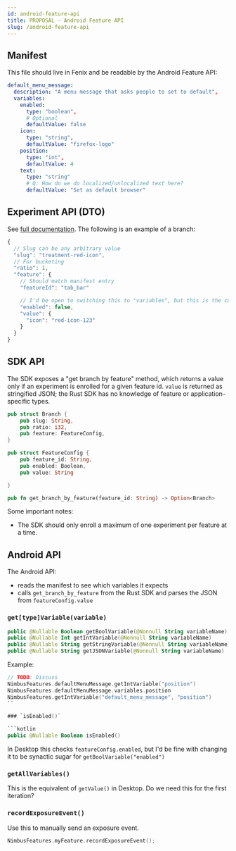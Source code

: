 ```yaml
---
id: android-feature-api
title: PROPOSAL - Android Feature API
slug: /android-feature-api
---
```


## Manifest

This file should live in Fenix and be readable by the Android Feature API:

```yaml
default_menu_message:
  description: "A menu message that asks people to set to default",
  variables:
    enabled:
      type: "boolean",
      # Optional
      defaultValue: false
    icon:
      type: "string",
      defaultValue: "firefox-logo"
    position:
      type: "int",
      defaultValue: 4
    text:
      type: "string"
      # Q: How do we do localized/unlocalized text here?
      defaultValue: "Set as default browser"

```

## Experiment API (DTO)

See [full documentation](https://mana.mozilla.org/wiki/pages/viewpage.action?pageId=130920248). The following is an example of a branch:

```js
{
  // Slug can be any arbitrary value
  "slug": "treatment-red-icon",
  // For bucketing
  "ratio": 1,
  "feature": {
    // Should match manifest entry
    "featureId": "tab_bar"

    // I'd be open to switching this to "variables", but this is the current format
    "enabled": false,
    "value": {
      "icon": "red-icon-123"
    }
  }
}

```

## SDK API

The SDK exposes a "get branch by feature" method, which returns a value only if an experiment is enrolled
for a given feature id. `value` is returned as stringified JSON; the Rust SDK has no knowledge of feature or application-specific types.

```rust
pub struct Branch {
    pub slug: String,
    pub ratio: i32,
    pub feature: FeatureConfig,
}

pub struct FeatureConfig {
    pub feature_id: String,
    pub enabled: Boolean,
    pub value: String

}

pub fn get_branch_by_feature(feature_id: String) -> Option<Branch>
```

Some important notes:

- The SDK should only enroll a maximum of one experiment per feature at a time.

## Android API

The Android API:

- reads the manifest to see which variables it expects
- calls `get_branch_by_feature` from the Rust SDK and parses the JSON from `featureConfig.value`

### `get[type]Variable(variable)`

```kotlin
public @Nullable Boolean getBoolVariable(@Nonnull String variableName)
public @Nullable Int getIntVariable(@Nonnull String variableName)
public @Nullable String getStringVariable(@Nonnull String variableName)
public @Nullable String getJSONVariable(@Nonnull String variableName)
```

Example:

````kotlin
// TODO: Discuss
NimbusFeatures.defaultMenuMessage.getIntVariable("position")
NimbusFeatures.defaultMenuMessage.variables.position
NimbusFeatures.getIntVariable("default_menu_message", "position")
``

### `isEnabled()`

```kotlin
public @Nullable Boolean isEnabled()
````

In Desktop this checks `featureConfig.enabled`, but I'd be fine with changing it to be synactic sugar for `getBoolVariable("enabled")`

### `getAllVariables()`

This is the equivalent of `getValue()` in Desktop. Do we need this for the first iteration?

### `recordExposureEvent()`

Use this to manually send an exposure event.

```kotlin
NimbusFeatures.myFeature.recordExposureEvent();
```

